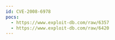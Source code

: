 ```yaml
---
id: CVE-2008-6978
pocs:
  - https://www.exploit-db.com/raw/6357
  - https://www.exploit-db.com/raw/6420
---
```

